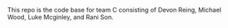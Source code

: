 This repo is the code base for team C consisting of Devon Reing, Michael Wood, Luke Mcginley, and Rani Son.